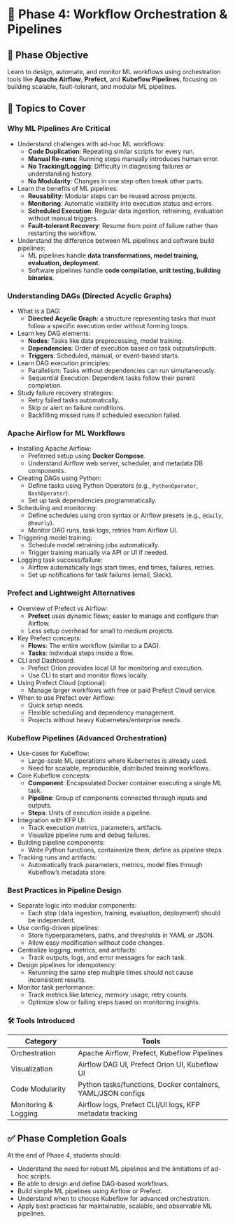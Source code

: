 # 📘 **Phase 4: Workflow Orchestration & Pipelines**

## 🎯 **Phase Objective**
Learn to design, automate, and monitor ML workflows using orchestration tools like **Apache Airflow**, **Prefect**, and **Kubeflow Pipelines**, focusing on building scalable, fault-tolerant, and modular ML pipelines.

## 🧠 **Topics to Cover**

### **Why ML Pipelines Are Critical**

- Understand challenges with ad-hoc ML workflows:
  - **Code Duplication**: Repeating similar scripts for every run.
  - **Manual Re-runs**: Running steps manually introduces human error.
  - **No Tracking/Logging**: Difficulty in diagnosing failures or understanding history.
  - **No Modularity**: Changes in one step often break other parts.
- Learn the benefits of ML pipelines:
  - **Reusability**: Modular steps can be reused across projects.
  - **Monitoring**: Automatic visibility into execution status and errors.
  - **Scheduled Execution**: Regular data ingestion, retraining, evaluation without manual triggers.
  - **Fault-tolerant Recovery**: Resume from point of failure rather than restarting the workflow.
- Understand the difference between ML pipelines and software build pipelines:
  - ML pipelines handle **data transformations, model training, evaluation, deployment**.
  - Software pipelines handle **code compilation, unit testing, building binaries**.

### **Understanding DAGs (Directed Acyclic Graphs)**

- What is a DAG:
  - **Directed Acyclic Graph**: a structure representing tasks that must follow a specific execution order without forming loops.
- Learn key DAG elements:
  - **Nodes**: Tasks like data preprocessing, model training.
  - **Dependencies**: Order of execution based on task outputs/inputs.
  - **Triggers**: Scheduled, manual, or event-based starts.
- Learn DAG execution principles:
  - Parallelism: Tasks without dependencies can run simultaneously.
  - Sequential Execution: Dependent tasks follow their parent completion.
- Study failure recovery strategies:
  - Retry failed tasks automatically.
  - Skip or alert on failure conditions.
  - Backfilling missed runs if scheduled execution failed.

### **Apache Airflow for ML Workflows**

- Installing Apache Airflow:
  - Preferred setup using **Docker Compose**.
  - Understand Airflow web server, scheduler, and metadata DB components.
- Creating DAGs using Python:
  - Define tasks using Python Operators (e.g., `PythonOperator`, `BashOperator`).
  - Set up task dependencies programmatically.
- Scheduling and monitoring:
  - Define schedules using cron syntax or Airflow presets (e.g., `@daily`, `@hourly`).
  - Monitor DAG runs, task logs, retries from Airflow UI.
- Triggering model training:
  - Schedule model retraining jobs automatically.
  - Trigger training manually via API or UI if needed.
- Logging task success/failure:
  - Airflow automatically logs start times, end times, failures, retries.
  - Set up notifications for task failures (email, Slack).

### **Prefect and Lightweight Alternatives**

- Overview of Prefect vs Airflow:
  - **Prefect** uses dynamic flows; easier to manage and configure than Airflow.
  - Less setup overhead for small to medium projects.
- Key Prefect concepts:
  - **Flows**: The entire workflow (similar to a DAG).
  - **Tasks**: Individual steps inside a flow.
- CLI and Dashboard:
  - Prefect Orion provides local UI for monitoring and execution.
  - Use CLI to start and monitor flows locally.
- Using Prefect Cloud (optional):
  - Manage larger workflows with free or paid Prefect Cloud service.
- When to use Prefect over Airflow:
  - Quick setup needs.
  - Flexible scheduling and dependency management.
  - Projects without heavy Kubernetes/enterprise needs.

### **Kubeflow Pipelines (Advanced Orchestration)**

- Use-cases for Kubeflow:
  - Large-scale ML operations where Kubernetes is already used.
  - Need for scalable, reproducible, distributed training workflows.
- Core Kubeflow concepts:
  - **Component**: Encapsulated Docker container executing a single ML task.
  - **Pipeline**: Group of components connected through inputs and outputs.
  - **Steps**: Units of execution inside a pipeline.
- Integration with KFP UI:
  - Track execution metrics, parameters, artifacts.
  - Visualize pipeline runs and debug failures.
- Building pipeline components:
  - Write Python functions, containerize them, define as pipeline steps.
- Tracking runs and artifacts:
  - Automatically track parameters, metrics, model files through Kubeflow’s metadata store.

### **Best Practices in Pipeline Design**

- Separate logic into modular components:
  - Each step (data ingestion, training, evaluation, deployment) should be independent.
- Use config-driven pipelines:
  - Store hyperparameters, paths, and thresholds in YAML or JSON.
  - Allow easy modification without code changes.
- Centralize logging, metrics, and artifacts:
  - Track outputs, logs, and error messages for each task.
- Design pipelines for idempotency:
  - Rerunning the same step multiple times should not cause inconsistent results.
- Monitor task performance:
  - Track metrics like latency, memory usage, retry counts.
  - Optimize slow or failing steps based on monitoring insights.


### 🛠️ **Tools Introduced**

| Category | Tools |
|----------|-------|
| Orchestration | Apache Airflow, Prefect, Kubeflow Pipelines |
| Visualization | Airflow DAG UI, Prefect Orion UI, Kubeflow UI |
| Code Modularity | Python tasks/functions, Docker containers, YAML/JSON configs |
| Monitoring & Logging | Airflow logs, Prefect CLI/UI logs, KFP metadata tracking |

## ✅ **Phase Completion Goals**

At the end of Phase 4, students should:
- Understand the need for robust ML pipelines and the limitations of ad-hoc scripts.
- Be able to design and define DAG-based workflows.
- Build simple ML pipelines using Airflow or Prefect.
- Understand when to choose Kubeflow for advanced orchestration.
- Apply best practices for maintainable, scalable, and observable ML pipelines.
